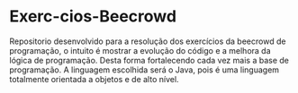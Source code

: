 # Exerc-cios-Beecrowd
Repositorio desenvolvido para a resolução dos exercícios da beecrowd de programação, o intuito é mostrar a evolução do código e a melhora da lógica de programação.
 Desta forma fortalecendo cada vez mais a base de programação. A linguagem escolhida será o Java, pois é uma linguagem totalmente orientada a objetos e de alto nível.
